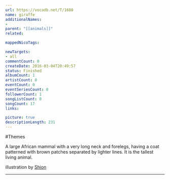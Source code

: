 ```yaml
---
url: https://vocadb.net/T/1680
name: giraffe
additionalNames: 
- 
parent: "[[animals]]"
related:

mappedNicoTags:

newTargets:
- all
commentCount: 0
createDate: 2016-03-04T20:49:57
status: Finished
albumCount: 1
artistCount: 0
eventCount: 0
eventSeriesCount: 0
followerCount: 1
songListCount: 0
songCount: 17
links: 

picture: true
descriptionLength: 231
---
```


#Themes

A large African mammal with a very long neck and forelegs, having a coat patterned with brown patches separated by lighter lines. It is the tallest living animal.

illustration by [Shion](http://www.pixiv.net/member.php?id=1106558)

---

